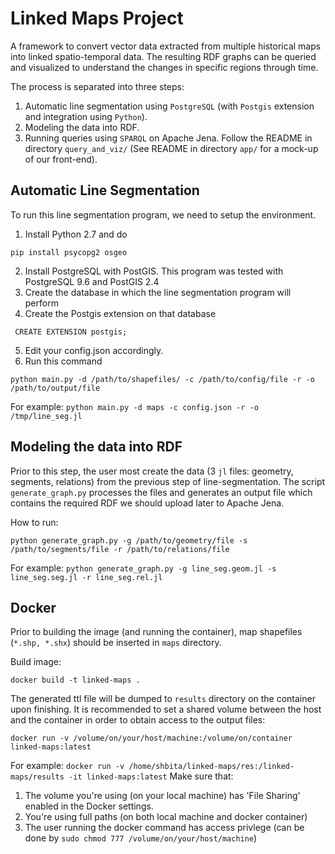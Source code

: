 # Linked Maps Project

A framework to convert vector data extracted from multiple historical maps into linked spatio-temporal data.
The resulting RDF graphs can be queried and visualized to understand the changes in specific regions through time.

The process is separated into three steps:

1. Automatic line segmentation using `PostgreSQL` (with `Postgis` extension and integration using `Python`). 
2. Modeling the data into RDF.
3. Running queries using `SPARQL` on Apache Jena. Follow the README in directory `query_and_viz/` (See README in directory `app/` for a mock-up of our front-end).


## Automatic Line Segmentation

To run this line segmentation program, we need to setup the environment.
1. Install Python 2.7 and do
```
pip install psycopg2 osgeo
```
2. Install PostgreSQL with PostGIS. This program was tested with PostgreSQL 9.6 and PostGIS 2.4
3. Create the database in which the line segmentation program will perform
4. Create the Postgis extension on that database
```
 CREATE EXTENSION postgis;
```
5. Edit your config.json accordingly.
6. Run this command
```
python main.py -d /path/to/shapefiles/ -c /path/to/config/file -r -o /path/to/output/file
```
For example:  `python main.py -d maps -c config.json -r -o /tmp/line_seg.jl`


## Modeling the data into RDF

Prior to this step, the user most create the data (3 `jl` files: geometry, segments, relations) from the previous step of line-segmentation.
The script `generate_graph.py` processes the files and generates an output file which contains the required RDF we should upload later to Apache Jena.

How to run:
```
python generate_graph.py -g /path/to/geometry/file -s /path/to/segments/file -r /path/to/relations/file
```
For example: `python generate_graph.py -g line_seg.geom.jl -s line_seg.seg.jl -r line_seg.rel.jl`

<!--

Finalize Visualization! Revise this:

`docker cp linkedmaps:/linked-maps/lnkd_mp_grph.ttl ./lnkd_mp_grph.ttl`
`docker build -t jena-fuseki ./query_and_viz/`
`docker run -p 3030:3030 -e ADMIN_PASSWORD=1234 jena-fuseki`

Open your browser and enter `http://localhost:3030/`
Manage datasets -> add new dataset -> create dataset
Select "upload data" on the dataset you created, and 
upload the `lnkd_mp_grph.ttl` found in the current working directory
Now you can run SPARQL queries under "dataset" section

    -->

## Docker

Prior to building the image (and running the container), map shapefiles (`*.shp, *.shx`) should be inserted in `maps` directory.

Build image:
```
docker build -t linked-maps .
```

The generated ttl file will be dumped to `results` directory on the container upon finishing. It is recommended to set a shared volume between the host and the container in order to obtain access to the output files:
```
docker run -v /volume/on/your/host/machine:/volume/on/container linked-maps:latest
```
For example: `docker run -v /home/shbita/linked-maps/res:/linked-maps/results -it linked-maps:latest`
Make sure that:
1. The volume you're using (on your local machine) has 'File Sharing' enabled in the Docker settings.
2. You're using full paths (on both local machine and docker container)
3. The user running the docker command has access privlege (can be done by `sudo chmod 777 /volume/on/your/host/machine`)


